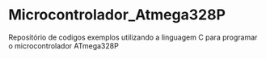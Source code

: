 # Microcontrolador_Atmega328P
Repositório de codigos exemplos utilizando a linguagem C para programar o microcontrolador ATmega328P
